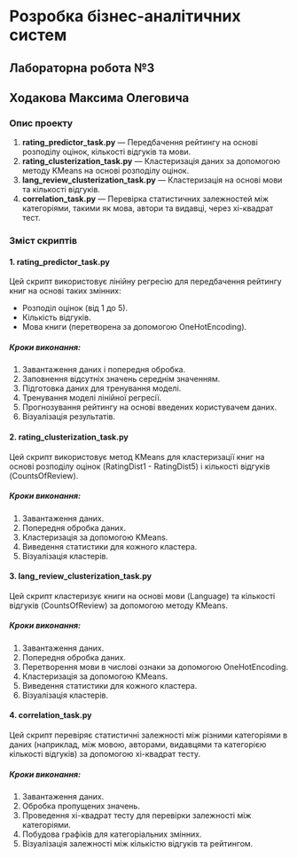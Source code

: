 # Розробка бізнес-аналітичних систем  
## Лабораторна робота №3  
## Ходакова Максима Олеговича

### Опис проекту

1. **rating_predictor_task.py** — Передбачення рейтингу на основі розподілу оцінок, кількості відгуків та мови.
2. **rating_clusterization_task.py** — Кластеризація даних за допомогою методу KMeans на основі розподілу оцінок.
3. **lang_review_clusterization_task.py** — Кластеризація на основі мови та кількості відгуків.
4. **correlation_task.py** — Перевірка статистичних залежностей між категоріями, такими як мова, автори та видавці, через хі-квадрат тест.

### Зміст скриптів

#### 1. **rating_predictor_task.py**
Цей скрипт використовує лінійну регресію для передбачення рейтингу книг на основі таких змінних:
- Розподіл оцінок (від 1 до 5).
- Кількість відгуків.
- Мова книги (перетворена за допомогою OneHotEncoding).

##### Кроки виконання:
1. Завантаження даних і попередня обробка.
2. Заповнення відсутніх значень середнім значенням.
3. Підготовка даних для тренування моделі.
4. Тренування моделі лінійної регресії.
5. Прогнозування рейтингу на основі введених користувачем даних.
6. Візуалізація результатів.

#### 2. **rating_clusterization_task.py**
Цей скрипт використовує метод KMeans для кластеризації книг на основі розподілу оцінок (RatingDist1 - RatingDist5) і кількості відгуків (CountsOfReview).

##### Кроки виконання:
1. Завантаження даних.
2. Попередня обробка даних.
3. Кластеризація за допомогою KMeans.
4. Виведення статистики для кожного кластера.
5. Візуалізація кластерів.

#### 3. **lang_review_clusterization_task.py**
Цей скрипт кластеризує книги на основі мови (Language) та кількості відгуків (CountsOfReview) за допомогою методу KMeans.

##### Кроки виконання:
1. Завантаження даних.
2. Попередня обробка даних.
3. Перетворення мови в числові ознаки за допомогою OneHotEncoding.
4. Кластеризація за допомогою KMeans.
5. Виведення статистики для кожного кластера.
6. Візуалізація кластерів.

#### 4. **correlation_task.py**
Цей скрипт перевіряє статистичні залежності між різними категоріями в даних (наприклад, між мовою, авторами, видавцями та категорією кількості відгуків) за допомогою хі-квадрат тесту.

##### Кроки виконання:
1. Завантаження даних.
2. Обробка пропущених значень.
3. Проведення хі-квадрат тесту для перевірки залежності між категоріями.
4. Побудова графіків для категоріальних змінних.
5. Візуалізація залежності між кількістю відгуків та рейтингом.
